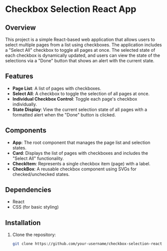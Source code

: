 # Checkbox Selection React App

## Overview
This project is a simple React-based web application that allows users to select multiple pages from a list using checkboxes. The application includes a "Select All" checkbox to toggle all pages at once. The selected state of each checkbox is dynamically updated, and users can view the state of the selections via a "Done" button that shows an alert with the current state.

## Features
- **Page List**: A list of pages with checkboxes.
- **Select All**: A checkbox to toggle the selection of all pages at once.
- **Individual Checkbox Control**: Toggle each page's checkbox individually.
- **State Display**: View the current selection state of all pages with a formatted alert when the "Done" button is clicked.

## Components
- **App**: The root component that manages the page list and selection states.
- **Card**: Displays the list of pages with checkboxes and includes the "Select All" functionality.
- **CheckItem**: Represents a single checkbox item (page) with a label.
- **CheckBox**: A reusable checkbox component using SVGs for checked/unchecked states.

## Dependencies
- React
- CSS (for basic styling)

## Installation

1. Clone the repository:

   ```bash
   git clone https://github.com/your-username/checkbox-selection-react-app.git
